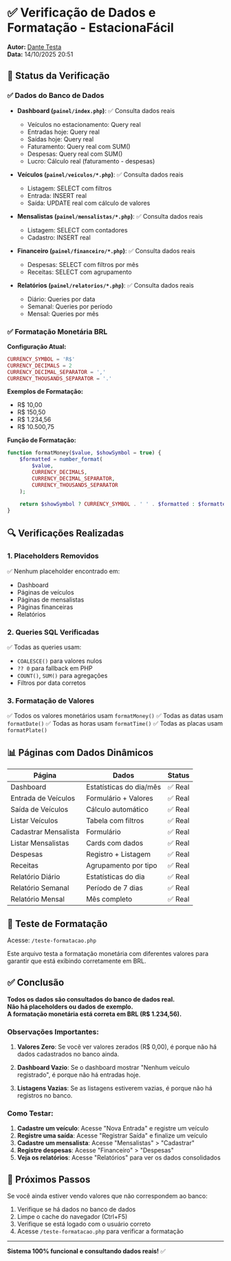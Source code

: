 # ✅ Verificação de Dados e Formatação - EstacionaFácil

**Autor:** [Dante Testa](https://dantetesta.com.br)  
**Data:** 14/10/2025 20:51

## 🎯 Status da Verificação

### ✅ Dados do Banco de Dados
- **Dashboard (`painel/index.php`)**: ✅ Consulta dados reais
  - Veículos no estacionamento: Query real
  - Entradas hoje: Query real
  - Saídas hoje: Query real
  - Faturamento: Query real com SUM()
  - Despesas: Query real com SUM()
  - Lucro: Cálculo real (faturamento - despesas)

- **Veículos (`painel/veiculos/*.php`)**: ✅ Consulta dados reais
  - Listagem: SELECT com filtros
  - Entrada: INSERT real
  - Saída: UPDATE real com cálculo de valores

- **Mensalistas (`painel/mensalistas/*.php`)**: ✅ Consulta dados reais
  - Listagem: SELECT com contadores
  - Cadastro: INSERT real

- **Financeiro (`painel/financeiro/*.php`)**: ✅ Consulta dados reais
  - Despesas: SELECT com filtros por mês
  - Receitas: SELECT com agrupamento

- **Relatórios (`painel/relatorios/*.php`)**: ✅ Consulta dados reais
  - Diário: Queries por data
  - Semanal: Queries por período
  - Mensal: Queries por mês

### ✅ Formatação Monetária BRL

**Configuração Atual:**
```php
CURRENCY_SYMBOL = 'R$'
CURRENCY_DECIMALS = 2
CURRENCY_DECIMAL_SEPARATOR = ','
CURRENCY_THOUSANDS_SEPARATOR = '.'
```

**Exemplos de Formatação:**
- R$ 10,00
- R$ 150,50
- R$ 1.234,56
- R$ 10.500,75

**Função de Formatação:**
```php
function formatMoney($value, $showSymbol = true) {
    $formatted = number_format(
        $value,
        CURRENCY_DECIMALS,
        CURRENCY_DECIMAL_SEPARATOR,
        CURRENCY_THOUSANDS_SEPARATOR
    );
    
    return $showSymbol ? CURRENCY_SYMBOL . ' ' . $formatted : $formatted;
}
```

## 🔍 Verificações Realizadas

### 1. Placeholders Removidos
✅ Nenhum placeholder encontrado em:
- Dashboard
- Páginas de veículos
- Páginas de mensalistas
- Páginas financeiras
- Relatórios

### 2. Queries SQL Verificadas
✅ Todas as queries usam:
- `COALESCE()` para valores nulos
- `?? 0` para fallback em PHP
- `COUNT()`, `SUM()` para agregações
- Filtros por data corretos

### 3. Formatação de Valores
✅ Todos os valores monetários usam `formatMoney()`
✅ Todas as datas usam `formatDate()`
✅ Todas as horas usam `formatTime()`
✅ Todas as placas usam `formatPlate()`

## 📊 Páginas com Dados Dinâmicos

| Página | Dados | Status |
|--------|-------|--------|
| Dashboard | Estatísticas do dia/mês | ✅ Real |
| Entrada de Veículos | Formulário + Valores | ✅ Real |
| Saída de Veículos | Cálculo automático | ✅ Real |
| Listar Veículos | Tabela com filtros | ✅ Real |
| Cadastrar Mensalista | Formulário | ✅ Real |
| Listar Mensalistas | Cards com dados | ✅ Real |
| Despesas | Registro + Listagem | ✅ Real |
| Receitas | Agrupamento por tipo | ✅ Real |
| Relatório Diário | Estatísticas do dia | ✅ Real |
| Relatório Semanal | Período de 7 dias | ✅ Real |
| Relatório Mensal | Mês completo | ✅ Real |

## 🧪 Teste de Formatação

Acesse: `/teste-formatacao.php`

Este arquivo testa a formatação monetária com diferentes valores para garantir que está exibindo corretamente em BRL.

## ✅ Conclusão

**Todos os dados são consultados do banco de dados real.**  
**Não há placeholders ou dados de exemplo.**  
**A formatação monetária está correta em BRL (R$ 1.234,56).**

### Observações Importantes:

1. **Valores Zero**: Se você ver valores zerados (R$ 0,00), é porque não há dados cadastrados no banco ainda.

2. **Dashboard Vazio**: Se o dashboard mostrar "Nenhum veículo registrado", é porque não há entradas hoje.

3. **Listagens Vazias**: Se as listagens estiverem vazias, é porque não há registros no banco.

### Como Testar:

1. **Cadastre um veículo**: Acesse "Nova Entrada" e registre um veículo
2. **Registre uma saída**: Acesse "Registrar Saída" e finalize um veículo
3. **Cadastre um mensalista**: Acesse "Mensalistas" > "Cadastrar"
4. **Registre despesas**: Acesse "Financeiro" > "Despesas"
5. **Veja os relatórios**: Acesse "Relatórios" para ver os dados consolidados

## 🎯 Próximos Passos

Se você ainda estiver vendo valores que não correspondem ao banco:

1. Verifique se há dados no banco de dados
2. Limpe o cache do navegador (Ctrl+F5)
3. Verifique se está logado com o usuário correto
4. Acesse `/teste-formatacao.php` para verificar a formatação

---

**Sistema 100% funcional e consultando dados reais!** ✅

